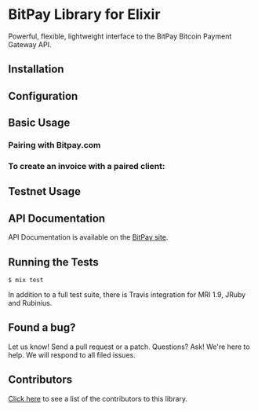 # BitPay Library for Elixir
Powerful, flexible, lightweight interface to the BitPay Bitcoin Payment Gateway API.

## Installation

## Configuration

## Basic Usage

### Pairing with Bitpay.com

### To create an invoice with a paired client:

## Testnet Usage

## API Documentation

API Documentation is available on the [BitPay site](https://bitpay.com/api).

## Running the Tests
    $ mix test

In addition to a full test suite, there is Travis integration for MRI 1.9, JRuby and Rubinius.

## Found a bug?
Let us know! Send a pull request or a patch. Questions? Ask! We're here to help. We will respond to all filed issues.

## Contributors
[Click here](https://github.com/philosodad/bitpay-elixir/graphs/contributors) to see a list of the contributors to this library.

